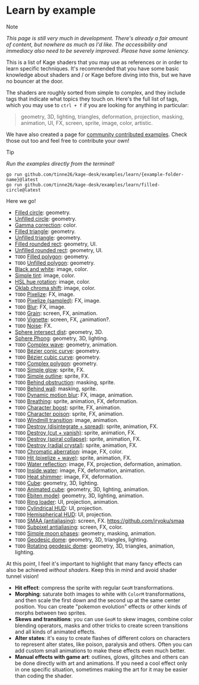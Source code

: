 # Learn by example

> [!NOTE]
> *This page is still very much in development. There's already a fair amount of content, but nowhere as much as I'd like. The accessibility and immediacy also need to be severely improved. Please have some leniency.*

This is a list of Kage shaders that you may use as references or in order to learn specific techniques. It's recommended that you have some basic knowledge about shaders and / or Kage before diving into this, but we have no bouncer at the door.

The shaders are roughly sorted from simple to complex, and they include tags that indicate what topics they touch on. Here's the full list of tags, which you may use to `ctrl + f` if you are looking for anything in particular:
> geometry, 3D, lighting, triangles, deformation, projection, masking, animation, UI, FX, screen, sprite, image, color, artistic.

We have also created a page for [community contributed examples](https://github.com/tinne26/kage-desk/blob/main/docs/community_examples.md). Check those out too and feel free to contribute your own!

> [!TIP]
> *Run the examples directly from the terminal!*
> ```
> go run github.com/tinne26/kage-desk/examples/learn/{example-folder-name}@latest
> go run github.com/tinne26/kage-desk/examples/learn/filled-circle@latest
> ```

Here we go!
- [Filled circle](https://github.com/tinne26/kage-desk/blob/main/examples/learn/filled-circle): geometry.
- [Unfilled circle](https://github.com/tinne26/kage-desk/blob/main/examples/learn/unfilled-circle): geometry.
- [Gamma correction](https://github.com/tinne26/kage-desk/blob/main/examples/learn/gamma-correction): color.
- [Filled triangle](https://github.com/tinne26/kage-desk/blob/main/examples/learn/filled-triangle): geometry.
- [Unfilled triangle](https://github.com/tinne26/kage-desk/blob/main/examples/learn/unfilled-triangle): geometry.
- [Filled rounded rect](https://github.com/tinne26/kage-desk/blob/main/examples/learn/filled-rounded-rect): geometry, UI.
- [Unfilled rounded rect](https://github.com/tinne26/kage-desk/blob/main/examples/learn/unfilled-rounded-rect): geometry, UI.
- `TODO` [Filled polygon](): geometry.
- `TODO` [Unfilled polygon](): geometry.
- [Black and white](https://github.com/tinne26/kage-desk/blob/main/examples/learn/black-and-white): image, color.
- [Simple tint](https://github.com/tinne26/kage-desk/blob/main/examples/learn/simple-tint): image, color.
- [HSL hue rotation](https://github.com/tinne26/kage-desk/blob/main/examples/learn/hsl-hue-rotation): image, color.
- [Oklab chroma shift](https://github.com/tinne26/kage-desk/blob/main/examples/learn/oklab-chroma-shift): image, color.
- `TODO` [Pixelize](): FX, image.
- `TODO` [Pixelize (sampled)](): FX, image.
- `TODO` [Blur](): FX, image.
- `TODO` [Grain](): screen, FX, animation.
- `TODO` [Vignette](): screen, FX, ¿animation?.
- `TODO` [Noise](): FX.
- [Sphere intersect dist](https://github.com/tinne26/kage-desk/blob/main/examples/learn/sphere-intersect-dist): geometry, 3D.
- [Sphere Phong](https://github.com/tinne26/kage-desk/blob/main/examples/learn/sphere-phong): geometry, 3D, lighting.
- `TODO` [Complex wave](): geometry, animation.
- `TODO` [Bézier conic curve](): geometry.
- `TODO` [Bézier cubic curve](): geometry.
- `TODO` [Complex polygon](): geometry.
- `TODO` [Simple glow](): sprite, FX.
- `TODO` [Simple outline](): sprite, FX.
- `TODO` [Behind obstruction](): masking, sprite.
- `TODO` [Behind wall](): masking, sprite.
- `TODO` [Dynamic motion blur](): FX, image, animation.
- `TODO` [Breathing](): sprite, animation, FX, deformation.
- `TODO` [Character boost](): sprite, FX, animation.
- `TODO` [Character poison](): sprite, FX, animation.
- `TODO` [Windmill transition](): image, animation.
- `TODO` [Destroy (disintegrate + spread)](): sprite, animation, FX.
- `TODO` [Destroy (cut + vanish)](): sprite, animation, FX.
- `TODO` [Destroy (spiral collapse)](): sprite, animation, FX.
- `TODO` [Destroy (radial crystal)](): sprite, animation, FX.
- `TODO` [Chromatic aberration](): image, FX, color.
- `TODO` [Hit (pixelize + wave)](): sprite, animation, FX.
- `TODO` [Water reflection](): image, FX, projection, deformation, animation.
- `TODO` [Inside water](): image, FX, deformation, animation.
- `TODO` [Heat shimmer](): image, FX, deformation.
- `TODO` [Cube](): geometry, 3D, lighting.
- `TODO` [Animated cube](): geometry, 3D, lighting, animation.
- `TODO` [Ebiten model](): geometry, 3D, lighting, animation.
- `TODO` [Ring loader](): UI, projection, animation.
- `TODO` [Cylindrical HUD](): UI, projection.
- `TODO` [Hemispherical HUD](): UI, projection.
- `TODO` [SMAA (antialiasing)](): screen, FX. https://github.com/iryoku/smaa
- `TODO` [Subpixel antialiasing](): screen, FX, color.
- `TODO` [Simple moon phases](): geometry, masking, animation.
- `TODO` [Geodesic dome](): geometry, 3D, triangles, lighting.
- `TODO` [Rotating geodesic dome](): geometry, 3D, triangles, animation, lighting.

At this point, I feel it's important to highlight that many fancy effects can also be achieved *without shaders*. Keep this in mind and avoid shader tunnel vision!
- **Hit effect**: compress the sprite with regular `GeoM` transformations.
- **Morphing**: saturate both images to white with `ColorM` transformations, and then scale the first down and the second up at the same center position. You can create "pokemon evolution" effects or other kinds of morphs between two sprites.
- **Skews and transitions**: you can use `GeoM` to skew images, combine color blending operators, masks and other tricks to create screen transitions and all kinds of animated effects.
- **Alter states**: it's easy to create flashes of different colors on characters to represent alter states, like poison, paralysis and others. Often you can add custom small animations to make these effects even much better.
- **Manual effects with game art**: outlines, glows, glitches and others can be done directly with art and animations. If you need a cool effect only in one specific situation, sometimes making the art for it may be easier than coding the shader.
